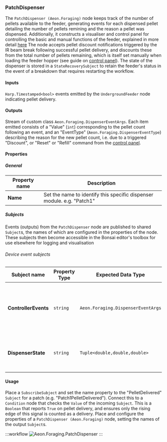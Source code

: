 ### PatchDispenser 
The `PatchDispenser (Aeon.Foraging)` node keeps track of the number of pellets available to the feeder, generating events for each dispensed pellet detailing the number of pellets remining and the reason a pellet was dispensed. Additionally, it constructs a visualiser and control panel for controlling the basic and manual functions of the feeder, explained in more detail [here](../../control&Visualisation/auxiliary_nodes/patch_dispenser_GUI.md)
The node accepts pellet discount notifications triggered by the IR beam break following successful pellet delivery, and discounts these from the total number of pellets remaining, which is itself set manually when loading the feeder hopper (see guide on [control panel](../../Control&Visualisation/ControlPanel.md)). The state of the dispenser is stored in a `StateRecoverySubject` to retain the feeder's status in the event of a breakdown that requires restarting the workflow.

#### Inputs
`Harp.Timestamped<bool>` events emitted by the `UndergroundFeeder` node indicating pellet delivery. 

#### Outputs
Stream of custom class `Aeon.Foraging.DispenserEventArgs`. 
Each item emitted consists of a "Value" (`int`) corresponding to the pellet count following an event, and an "EventType" (`Aeon.Foraging.DispenserEventType`) describing the reason for the new pellet count, i.e. due to a triggered "Discount", or "Reset" or "Refill" command from the [control panel](../../control&Visualisation/control_panel.md).

#### Properties
##### General
| Property name | Description                                               |
|---------------|-----------------------------------------------------------|
| **Name**      | Set the name to identify this specific dispenser module. e.g. "Patch1" |

##### Subjects
Events (outputs) from the `PatchDispenser` node are published to shared `Subject`s, the names of which are configured in the properties of the node. 
These subjects then become accessible in the Bonsai editor's toolbox for use elsewhere for logging and visualisation

###### Device event subjects
| Subject name      | Property Type | Expected Data Type       | Description                   |
|-------------------|-------------|-------------------------|----------------------------------|
| **ControllerEvents** | `string` | `Aeon.Foraging.DispenserEventArgs` | Controller events shared `Subject`, carrying the number of pellets remaining (`int`) and the `EventType`. Also output directly by the node |
| **DispenserState** | `string` | `Tuple<double,double,double>`  | Declared `StateRecoverySubject` to store the current Threshold, D1, and Delta parameters of the pellet dispenser |

#### Usage
Place a `SubscribeSubject` and set the name property to the "PelletDelivered" `Subject` for a patch (e.g. "Patch1PelletDelivered"). 
Connect this to a `Condition` node that checks the `Value` of the incoming `Subject`. 
This is a `Boolean` that reports `True` on pellet delivery, and ensures only the rising edge of this signal is counted as a delivery. 
Place and configure the properties of a `PatchDispenser (Aeon.Foraging)` node, setting the names of the output `Subject`s.

:::workflow
![Aeon.Foraging.PatchDispenser](../../workflows/patchDispenser.bonsai)
:::